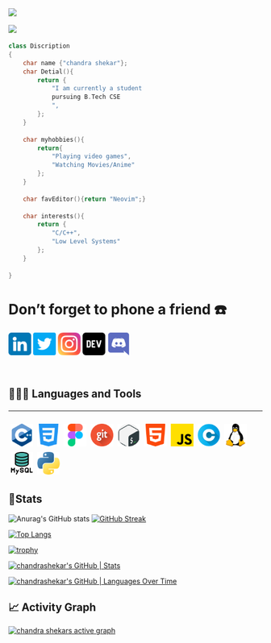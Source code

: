 <img src="assets/banner.gif">

![](https://komarev.com/ghpvc/?username=vanam-chandra-shekar&color=blue)

```cpp
class Discription
{
    char name {"chandra shekar"};
    char Detial(){
        return {
            "I am currently a student
            pursuing B.Tech CSE
            ",
        };
    }

    char myhobbies(){
        return{
            "Playing video games",
            "Watching Movies/Anime"
        };
    }

    char favEditor(){return "Neovim";}

    char interests(){
        return {
            "C/C++",
            "Low Level Systems"
        };
    }

}
```
# **Don’t forget to phone a friend ☎️**
[<img src="assets/linkedin.png" style="width:45px">](https://www.linkedin.com/in/vanamchandrashekar/)
[<img src="assets/twitter.png" style="width:45px">](https://twitter.com/vanamchandrash3)
[<img src="assets/instagram.png" style="width:45px">](https://www.instagram.com/_chndr_shkr_/)
[<img src="assets/devto.png" style="width:45px">](https://dev.to/vanamchandrashekar)
[<img src="assets/discord.png" style="width:45px">](https://discordapp.com/users/8449)
 
 <br>

## 👨🏻‍💻 **Languages and Tools**<hr>
<img src='skills/c++.png' style='width:45px; margin:4px;'><img src='skills/css-3.png' style='width:45px; margin:4px;'><img src='skills/figma.png' style='width:45px; margin:4px;'><img src='skills/git.png' style='width:45px; margin:4px;'><img src='skills/gnu-bash.png' style='width:45px; margin:4px;'><img src='skills/html-5.png' style='width:45px; margin:4px;'><img src='skills/js.png' style='width:45px; margin:4px;'><img src='skills/letter-c.png' style='width:45px; margin:4px;'><img src='skills/linux.png' style='width:45px; margin:4px;'><img src='skills/mysql.png' style='width:45px; margin:4px;'><img src='skills/python.png' style='width:45px; margin:4px;'>


## **🏅Stats**
![Anurag's GitHub stats](https://github-readme-stats.vercel.app/api?username=vanam-chandra-shekar&show_icons=true&theme=radical)
 [![GitHub Streak](https://streak-stats.demolab.com/?user=vanam-chandra-shekar&theme=radical)](https://git.io/streak-stats)

[![Top Langs](https://github-readme-stats.vercel.app/api/top-langs/?username=vanam-chandra-shekar&show_icons=true&theme=radical&layout=compact)](https://github.com/anuraghazra/github-readme-stats)


[![trophy](https://github-profile-trophy.vercel.app/?username=vanam-chandra-shekar&theme=radical)](https://github.com/ryo-ma/github-profile-trophy)

[![chandrashekar's GitHub | Stats](https://stats.quine.sh/chandrashekar/github?theme=light)](https://quine.sh)

[![chandrashekar's GitHub | Languages Over Time](https://stats.quine.sh/chandrashekar/languages-over-time?theme=light)](https://quine.sh)


## **📈 Activity Graph**
[![chandra shekars active graph](https://github-readme-activity-graph.cyclic.app/graph?username=vanam-chandra-shekar&theme=redical)](https://github.com/ashutosh00710/github-readme-activity-graph)
